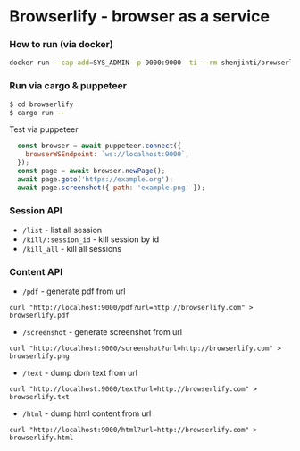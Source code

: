 Browserlify  - browser as a service
=======

### How to run (via docker)
```bash
docker run --cap-add=SYS_ADMIN -p 9000:9000 -ti --rm shenjinti/browserlify
```

### Run via cargo & puppeteer
```bash
$ cd browserlify
$ cargo run --
```
Test via puppeteer
```javascript
  const browser = await puppeteer.connect({
    browserWSEndpoint: `ws://localhost:9000`,
  });
  const page = await browser.newPage();
  await page.goto('https://example.org');
  await page.screenshot({ path: 'example.png' });
```

### Session API
- `/list` - list all session
- `/kill/:session_id` - kill session by id
- `/kill_all` - kill all sessions

### Content API
- `/pdf` - generate pdf from url
```
curl "http://localhost:9000/pdf?url=http://browserlify.com" > browserlify.pdf
```
- `/screenshot` - generate screenshot from url
```
curl "http://localhost:9000/screenshot?url=http://browserlify.com" > browserlify.png
```
- `/text` - dump dom text from url
```
curl "http://localhost:9000/text?url=http://browserlify.com" > browserlify.txt
```
- `/html` - dump html content from url
```
curl "http://localhost:9000/html?url=http://browserlify.com" > browserlify.html
```

